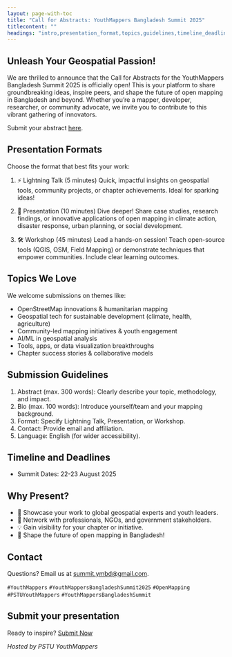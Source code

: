 ```yaml
---
layout: page-with-toc
title: "Call for Abstracts: YouthMappers Bangladesh Summit 2025"
titlecontent: ""
headings: "intro,presentation_format,topics,guidelines,timeline_deadlines,why_present,contact,submit"
---
```


<h2 id="intro">Unleash Your Geospatial Passion!</h2>

We are thrilled to announce that the Call for Abstracts for the YouthMappers Bangladesh Summit 2025 is officially open! This is your platform to share groundbreaking ideas, inspire peers, and shape the future of open mapping in Bangladesh and beyond. Whether you’re a mapper, developer, researcher, or community advocate, we invite you to contribute to this vibrant gathering of innovators.

Submit your abstract [here](https://forms.gle/7GLab1pGtWc9DtNA8).
<!-- *Deadline: 30 June 2025; 11:59 PM (UTC+6)* -->

<h2 id="presentation_format">Presentation Formats</h2>

Choose the format that best fits your work:

1. ⚡ Lightning Talk (5 minutes)
    Quick, impactful insights on geospatial tools, community projects, or chapter achievements. Ideal for sparking ideas!

2. 🎤 Presentation (10 minutes)
    Dive deeper! Share case studies, research findings, or innovative applications of open mapping in climate action, disaster response, urban planning, or social development.

3. 🛠️ Workshop (45 minutes)
    Lead a hands-on session! Teach open-source tools (QGIS, OSM, Field Mapping) or demonstrate techniques that empower communities. Include clear learning outcomes.

<h2 id="topics">Topics We Love</h2>

We welcome submissions on themes like:

- OpenStreetMap innovations & humanitarian mapping
- Geospatial tech for sustainable development (climate, health, agriculture)
- Community-led mapping initiatives & youth engagement
- AI/ML in geospatial analysis
- Tools, apps, or data visualization breakthroughs
- Chapter success stories & collaborative models

<h2 id="guidelines">Submission Guidelines</h2>

1. Abstract (max. 300 words): Clearly describe your topic, methodology, and impact.
2. Bio (max. 100 words): Introduce yourself/team and your mapping background.
3. Format: Specify Lightning Talk, Presentation, or Workshop.
4. Contact: Provide email and affiliation.
5. Language: English (for wider accessibility).


<h2 id="timeline_deadlines">Timeline and Deadlines</h2>

<!-- * Abstract Deadline: 30 June 2025 -->
<!-- * Acceptance Notification: Late July 2025 -->
* Summit Dates: 22-23 August 2025

<h2 id="why_present">Why Present?</h2>

- 📢 Showcase your work to global geospatial experts and youth leaders.
- 🤝 Network with professionals, NGOs, and government stakeholders.
- 💡 Gain visibility for your chapter or initiative.
- 🎯 Shape the future of open mapping in Bangladesh!

<h2 id="contact">Contact</h2>

Questions? Email us at [summit.ymbd@gmail.com](mailto:summit.ymbd@gmail.com).


`#YouthMappers` `#YouthMappersBangladeshSummit2025` `#OpenMapping` `#PSTUYouthMappers` `#YouthMappersBangladeshSummit`

<h2 id="submit">Submit your presentation</h2>

Ready to inspire? [Submit Now](https://forms.gle/7GLab1pGtWc9DtNA8)


_Hosted by PSTU YouthMappers_
